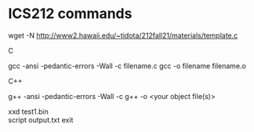 # ICS212 commands

wget -N http://www2.hawaii.edu/~tidota/212fall21/materials/template.c
  
 C 
  
gcc -ansi -pedantic-errors -Wall -c filename.c 
gcc -o filename filename.o

C++

g++ -ansi -pedantic-errors -Wall -c <your source file>
g++ -o <executable> <your object file(s)>

  
xxd test1.bin    
script output.txt 
exit
